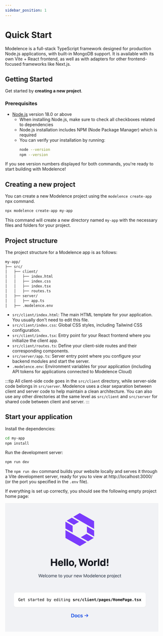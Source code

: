 ```yaml
---
sidebar_position: 1
---
```


# Quick Start

Modelence is a full-stack TypeScript framework designed for production Node.js applications, with built-in MongoDB support. It is available with its own Vite + React frontend, as well as with adapters for other frontend-focused frameworks like Next.js.

## Getting Started

Get started by **creating a new project**.

### Prerequisites

- [Node.js](https://nodejs.org/en/download/) version 18.0 or above
  - When installing Node.js, make sure to check all checkboxes related to dependencies
  - Node.js installation includes NPM (Node Package Manager) which is required
  - You can verify your installation by running:
    ```bash
    node --version
    npm --version
    ```

If you see version numbers displayed for both commands, you're ready to start building with Modelence!

## Creating a new project

You can create a new Modelence project using the `modelence create-app` npx command.

```bash
npx modelence create-app my-app
```

This command will create a new directory named `my-app` with the necessary files and folders for your project.

## Project structure

The project structure for a Modelence app is as follows:

```
my-app/
├── src/
│   ├── client/
│   │   ├── index.html
│   │   ├── index.css
│   │   ├── index.tsx
│   │   ├── routes.ts
│   ├── server/
│   │   ├── app.ts
│   ├── .modelence.env
```

- `src/client/index.html`: The main HTML template for your application. You usually don't need to edit this file.
- `src/client/index.css`: Global CSS styles, including Tailwind CSS configuration.
- `src/client/index.tsx`: Entry point for your React frontend where you initialize the client app.
- `src/client/routes.ts`: Define your client-side routes and their corresponding components.
- `src/server/app.ts`: Server entry point where you configure your backend modules and start the server.
- `.modelence.env`: Environment variables for your application (including API tokens for applications connected to Modelence Cloud)

:::tip
All client-side code goes in the `src/client` directory, while server-side code belongs in `src/server`. Modelence uses a clear separation between client and server code to help maintain a clean architecture. You can also use any other directories at the same level as `src/client` and `src/server` for shared code between client and server.
:::

## Start your application

Install the dependencies:

```bash
cd my-app
npm install
```

Run the development server:

```bash
npm run dev
```

The `npm run dev` command builds your website locally and serves it through a Vite development server, ready for you to view at http://localhost:3000/ (or the port you specified in the `.env` file).

If everything is set up correctly, you should see the following empty project home page:

<div align="center">
  <img src="/img/modelence-empty-project.png" alt="Modelence new project home page" width="600" />
</div>
